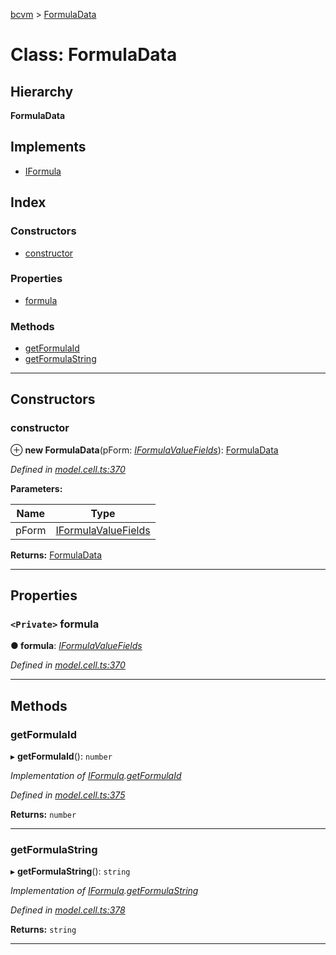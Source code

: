 [bcvm](../README.md) > [FormulaData](../classes/formuladata.md)

# Class: FormulaData

## Hierarchy

**FormulaData**

## Implements

* [IFormula](../interfaces/iformula.md)

## Index

### Constructors

* [constructor](formuladata.md#constructor)

### Properties

* [formula](formuladata.md#formula)

### Methods

* [getFormulaId](formuladata.md#getformulaid)
* [getFormulaString](formuladata.md#getformulastring)

---

## Constructors

<a id="constructor"></a>

###  constructor

⊕ **new FormulaData**(pForm: *[IFormulaValueFields](../interfaces/iformulavaluefields.md)*): [FormulaData](formuladata.md)

*Defined in [model.cell.ts:370](https://github.com/boardwalktech/Boardwalk-Client-Virtual-Machine-JS/blob/bd51c2e/typescript/src/model.cell.ts#L370)*

**Parameters:**

| Name | Type |
| ------ | ------ |
| pForm | [IFormulaValueFields](../interfaces/iformulavaluefields.md) |

**Returns:** [FormulaData](formuladata.md)

___

## Properties

<a id="formula"></a>

### `<Private>` formula

**● formula**: *[IFormulaValueFields](../interfaces/iformulavaluefields.md)*

*Defined in [model.cell.ts:370](https://github.com/boardwalktech/Boardwalk-Client-Virtual-Machine-JS/blob/bd51c2e/typescript/src/model.cell.ts#L370)*

___

## Methods

<a id="getformulaid"></a>

###  getFormulaId

▸ **getFormulaId**(): `number`

*Implementation of [IFormula](../interfaces/iformula.md).[getFormulaId](../interfaces/iformula.md#getformulaid)*

*Defined in [model.cell.ts:375](https://github.com/boardwalktech/Boardwalk-Client-Virtual-Machine-JS/blob/bd51c2e/typescript/src/model.cell.ts#L375)*

**Returns:** `number`

___
<a id="getformulastring"></a>

###  getFormulaString

▸ **getFormulaString**(): `string`

*Implementation of [IFormula](../interfaces/iformula.md).[getFormulaString](../interfaces/iformula.md#getformulastring)*

*Defined in [model.cell.ts:378](https://github.com/boardwalktech/Boardwalk-Client-Virtual-Machine-JS/blob/bd51c2e/typescript/src/model.cell.ts#L378)*

**Returns:** `string`

___

